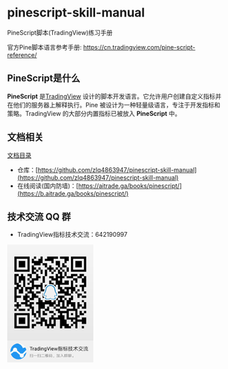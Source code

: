 # pinescript-skill-manual
PineScript脚本(TradingView)练习手册

官方Pine脚本语言参考手册: https://cn.tradingview.com/pine-script-reference/

## PineScript是什么

**PineScript** 是[TradingView](https://www.tradingview.com/) 设计的脚本开发语言。它允许用户创建自定义指标并在他们的服务器上解释执行。Pine 被设计为一种轻量级语言，专注于开发指标和策略。TradingView 的大部分内置指标已被放入 **PineScript** 中。

## 文档相关

[文档目录](./SUMMARY.md)


* 仓库：[https://github.com/zlq4863947/pinescript-skill-manual](https://github.com/zlq4863947/pinescript-skill-manual)
* 在线阅读(国内防墙)：[https://aitrade.ga/books/pinescript/](https://b.aitrade.ga/books/pinescript/)

## 技术交流 QQ 群

* TradingView指标技术交流：642190997

<img src="/images/qrcode.png" alt="qq-group" width="200"/>
